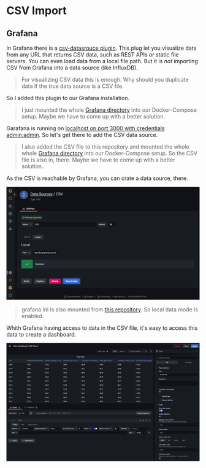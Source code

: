 # CSV Import

## Grafana

In Grafana there is a [csv-datasrouce plugin](https://grafana.github.io/grafana-csv-datasource/). This plug let you visualize data from any URL that returns CSV data, such as REST APIs or static file servers. You can even load data from a local file path. But it is *not* importing CSV from Grafana into a data source (like InfluxDB).

> For visualizing CSV data this is enough. Why should you duplicate data if the true data source is a CSV file.

So I added this plugin to our Grafana installation.

> I just mounted the whole [Grafana directory](../grafana/) into our Docker-Compose setup. Maybe we have to come up with a better solution.

Garafana is running on [localhost on port 3000 with credentials admin:admin](http://localhost:3000). So let's get there to add the CSV data source.

> I also added the CSV file to this repository and mounted the whole whole [Grafana directory](../grafana/) into our Docker-Compose setup. So the CSV file is also in, there. Maybe we have to come up with a better solution..  

As the CSV is reachable by Grafana, you can crate a data source, there.

![Mounting a CSV file](./images/grafana-csv-data-source.png)

> grafana.ini is also mounted from [this repository](../grafana.ini). So local data mode is enabled.

Whith Grafana having access to data in the CSV file, it's easy to access this data to create a dashboard.

![Using CSV data](./images/grafana-csv-data.png)



